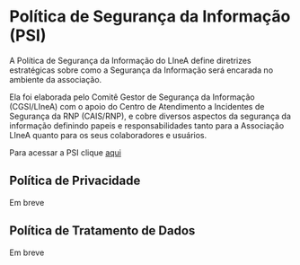 # Política de Segurança da Informação (PSI)

A Política de Segurança da Informação do LIneA define diretrizes estratégicas sobre como a Segurança da Informação será encarada no ambiente da associação.

Ela foi elaborada pelo Comitê Gestor de Segurança da Informação (CGSI/LIneA) com o apoio do Centro de Atendimento a Incidentes de Segurança da RNP (CAIS/RNP), e cobre diversos aspectos da segurança da informação definindo papeis e responsabilidades tanto para a Associação LIneA quanto para os seus colaboradores e usuários.

Para acessar a PSI clique [aqui](https://docs.google.com/document/d/1guNonR3KK8u016o5_DVXsYQqrZdKLOIkASiOkPqBgOE/edit#heading=h.14viqk7nz2gk)

## Política de Privacidade

Em breve


## Política de Tratamento de Dados

Em breve 

